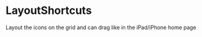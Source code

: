 LayoutShortcuts
===============

Layout the icons on the grid and can drag like in the iPad/iPhone home page
